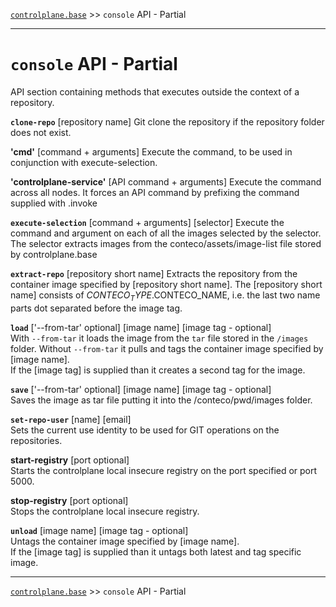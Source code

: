[`controlplane.base`](../README.md) >> `console` API - Partial

-----

# `console` API - Partial

API section containing methods that executes outside the context of a repository.  

__`clone-repo`__ [repository name]
Git clone the repository if the repository folder does not exist.

__'cmd'__ [command + arguments]
Execute the command, to be used in conjunction with execute-selection.

__'controlplane-service'__ [API command + arguments]
Execute the command across all nodes.
It forces an API command by prefixing the command supplied with .invoke

__`execute-selection`__  [command + arguments] [selector]
Execute the command and argument on each of all the images selected by the selector.
The selector extracts images from the conteco/assets/image-list file stored by controlplane.base

__`extract-repo`__ [repository short name]
Extracts the repository from the container image specified by [repository short name].
The [repository short name] consists of $CONTECO_TYPE.$CONTECO_NAME, i.e. the last two name parts dot separated before the image tag.

__`load`__ ['--from-tar' optional] [image name] [image tag - optional]  
With `--from-tar` it loads the image from the `tar` file stored in the `/images` folder.
Without `--from-tar` it pulls and tags the container image specified by [image name].  
If the [image tag] is supplied than it creates a second tag for the image.

__`save`__ ['--from-tar' optional] [image name] [image tag - optional]  
Saves the image as tar file putting it into the /conteco/pwd/images folder.

__`set-repo-user`__ [name] [email]  
Sets the current use identity to be used for GIT operations on the repositories.

__start-registry__  [port optional]  
Starts the controlplane local insecure registry on the port specified or port 5000.

__stop-registry__  [port optional]  
Stops the controlplane local insecure registry.

__`unload`__ [image name] [image tag - optional]  
Untags the container image specified by [image name].  
If the [image tag] is supplied than it untags both latest and tag specific image.

-----
[`controlplane.base`](../README.md) >> `console` API - Partial
